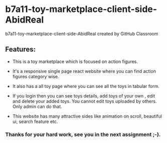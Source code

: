 # b7a11-toy-marketplace-client-side-AbidReal
b7a11-toy-marketplace-client-side-AbidReal created by GitHub Classroom
## Features:


* This is a toy marketplace which is focused on action figures. 

* It's a responsive single page react website where you can find action figures category wise. 

* It also has a all toy page where you can see all the toys in tabular form.

* If you login then you can see toys details, add toys of your own , edit and delete your added toys. You cannot edit toys uploaded by others. Only admin can do that.

* This website has many attractive sides like animation on scroll, beautiful ui, search feature etc. 
### Thanks for your hard work, see you in the next assignment  ;-).
